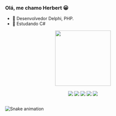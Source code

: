 ### Olá, me chamo Herbert 😀

- 🔭 Desenvolvedor Delphi, PHP.
- 🌱 Estudando C#

<div align="center">
  <a href="https://github.com/herbertsrr">
  <img height="180em" src="https://github-readme-stats.vercel.app/api?username=herbertsrr&show_icons=true&theme=dark&include_all_commits=true&count_private=true"/>
</div>

<div align="center" style="display: inline_block">
  <br>
  <a href="#" target="_blank"><img src="https://img.shields.io/badge/delphi-red?logo=delphi&style=for-the-badge"></a>
  <a href="#" target="_blank"><img src="https://img.shields.io/badge/php-white?logo=php&style=for-the-badge"></a>
  <a href="#" target="_blank"><img src="https://img.shields.io/badge/html5-black?logo=html5&style=for-the-badge"></a>
  <a href="#" target="_blank"><img src="https://img.shields.io/badge/css3-black?logo=css3&style=for-the-badge"></a>
  <a href="#" target="_blank"><img src="https://img.shields.io/badge/javascript-black?logo=javascript&style=for-the-badge"></a>
</div>
 
##
![Snake animation](https://github.com/herbertsrr/herbertsrr/blob/output/github-contribution-grid-snake.svg)
